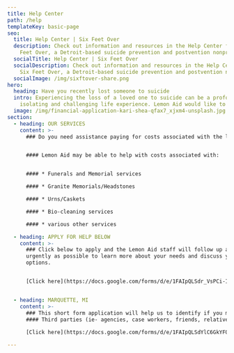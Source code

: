 ```yaml
---
title: Help Center
path: /help
templateKey: basic-page
seo:
  title: Help Center | Six Feet Over
  description: Check out information and resources in the Help Center from Six
    Feet Over, a Detroit-based suicide prevention and postvention nonprofit.
  socialTitle: Help Center | Six Feet Over
  socialDescription: Check out information and resources in the Help Center from
    Six Feet Over, a Detroit-based suicide prevention and postvention nonprofit.
  socialImage: /img/sixftover-share.png
hero:
  heading: Have you recently lost someone to suicide
  intro: Experiencing the loss of a loved one to suicide can be a profoundly
    isolating and challenging life experience. Lemon Aid would like to help.
  image: /img/financial-application-kari-shea-qfax7_xjxm4-unsplash.jpg
section:
  - heading: OUR SERVICES
    content: >-
      ### Do you need assistance paying for costs associated with the loss of your loved one to suicide, or need emotional and resource support in Michigan?


      #### Lemon Aid may be able to help with costs associated with:


      #### * Funerals and Memorial services

      #### * Granite Memorials/Headstones

      #### * Urns/Caskets

      #### * Bio-cleaning services

      #### * various other services

  - heading: APPLY FOR HELP BELOW
    content: >-
      ### Click below to apply and the Lemon Aid staff will follow up as
      urgently as possible to learn more about your needs and discuss your
      options.


      [Click here](https://docs.google.com/forms/d/e/1FAIpQLSdr_VsPCi-I_0CnsqinUwi05W0yQ4X0O6yRacKpU7gQhGj1QQ/viewform)


  - heading: MARQUETTE, MI
    content: >-
      ### This short form application will help us to identify if you may qualify for our Lemon Aid Program in Marquette County, Michigan.
      #### Third parties (ie- agencies, case workers, friends, relatives) MAY fill out the form on behalf of a family.
      
      [Click here](https://docs.google.com/forms/d/e/1FAIpQLSdYlC6GkYFQAalg9dviGP16cDma2P5qp738MCXqUC7BqWyyXA/viewform)

---
```


